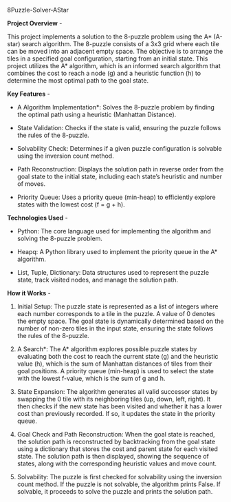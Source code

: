 8Puzzle-Solver-AStar

__Project Overview__ -

This project implements a solution to the 8-puzzle problem using the A* (A-star) search algorithm. The 8-puzzle consists of a 3x3 grid where each tile can be moved into an adjacent empty space. The objective is to arrange the tiles in a specified goal configuration, starting from an initial state. This project utilizes the A* algorithm, which is an informed search algorithm that combines the cost to reach a node (g) and a heuristic function (h) to determine the most optimal path to the goal state.

__Key Features__ -

- A Algorithm Implementation*: Solves the 8-puzzle problem by finding the optimal path using a heuristic (Manhattan Distance).

- State Validation: Checks if the state is valid, ensuring the puzzle follows the rules of the 8-puzzle.

- Solvability Check: Determines if a given puzzle configuration is solvable using the inversion count method.

- Path Reconstruction: Displays the solution path in reverse order from the goal state to the initial state, including each state’s heuristic and number of moves.

- Priority Queue: Uses a priority queue (min-heap) to efficiently explore states with the lowest cost (f = g + h).


__Technologies Used__ -

- Python: The core language used for implementing the algorithm and solving the 8-puzzle problem.

- Heapq: A Python library used to implement the priority queue in the A* algorithm.

- List, Tuple, Dictionary: Data structures used to represent the puzzle state, track visited nodes, and manage the solution path.


__How it Works__ -

1. Initial Setup:  The puzzle state is represented as a list of integers where each number corresponds to a tile in the puzzle. A value of 0 denotes the empty space.
  The goal state is dynamically determined based on the number of non-zero tiles in the input state, ensuring the state follows the rules of the 8-puzzle.

2. A Search*: The A* algorithm explores possible puzzle states by evaluating both the cost to reach the current state (g) and the heuristic value (h), which is the sum of Manhattan distances of tiles from their goal positions. A priority queue (min-heap) is used to select the state with the lowest f-value, which is the sum of g and h.

3. State Expansion: The algorithm generates all valid successor states by swapping the 0 tile with its neighboring tiles (up, down, left, right).
It then checks if the new state has been visited and whether it has a lower cost than previously recorded. If so, it updates the state in the priority queue.

4. Goal Check and Path Reconstruction: When the goal state is reached, the solution path is reconstructed by backtracking from the goal state using a dictionary that stores the cost and parent state for each visited state.
The solution path is then displayed, showing the sequence of states, along with the corresponding heuristic values and move count.

5. Solvability: The puzzle is first checked for solvability using the inversion count method. If the puzzle is not solvable, the algorithm prints False. If solvable, it proceeds to solve the puzzle and prints the solution path.
